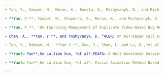 ```yaml
---
- Yan, Y., Cooper, N., Moran, K., Bavota, G., Poshyvanyk, D., and Rich, S., “Enhancing Code Understanding for Impact Analysis by Combining Transformers and Program Dependence Graphs”, in Proceedings of the ACM International Conference on the Foundations of Software Engineering (FSE’24), Porto de Galinhas, Brazil, July 15-19, 2024.

- **Yan, Y.**, Cooper, N., Chaparro, O., Moran, K., and Poshyvanyk, D., “Semantic GUI Scene Learning and Video Alignment for Detecting Duplicate Video-based Bug Reports”, in Proceedings of the 46th IEEE/ACM International Conference on Software Engineering (ICSE’24), Lisbon, Portugal, April 14-20, 2024

- **Yan, Y.**, "On Improving Management of Duplicate Video-Based Bug Reports", in Proceedings of the 46th IEEE/ACM International Conference on Software Engineering (ICSE’24), Doctoral Symposium Track, Lisbon, Portugal, April 14-20, 2024

- Chen, A., **Yan, Y.**, and Poshyvanyk, D. “ACER: An AST-based Call Graph Generator Framework”, in Proceedings of the 23rd International Working Conference on Source Code Analysis and Manipulation (SCAM’23), Bogotà, Colombia, October 2-3th, 2023

- Tan, Y., Rahman, M., **Yan Y.**, Xue, J., Shao, L. and Lu, K.,*et al*. Fine-Grained Categorization From RGB-D Images, IEEE Transactions on Multimedia (TMM), 2021 

- **Yanfu Yan**,Ke Lu,Jian Xue, *et al*.FEAFA: A Well-Annotated Dataset for Facial Expression Analysis and 3D Facial Animation, IEEE International Conference on Multimedia and Expo Workshops, 2019

- **Yanfu Yan**,Ke Lu,Jian Xue, *et al*. Facial Animation Method Based on Deep Learning and Expression AU Parameters, Journal of Computer-Aided Design & Computer Graphics, 2019

---
```



